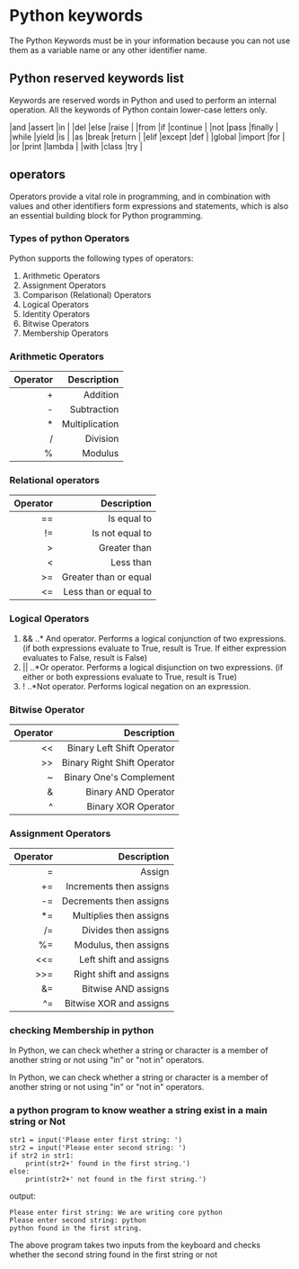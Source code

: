 # Python keywords


The Python Keywords must be in your information because you can not use them as a variable name or any other identifier name.

## Python reserved keywords list

Keywords are reserved words in Python and used to perform an internal operation. All the keywords of Python contain lower-case letters only.


|and	   |assert	 |in       |
|del	   |else	   |raise    |
|from	   |if	     |continue |
|not	   |pass	   |finally  |
|while	 |yield	   |is       |
|as	     |break	   |return   |
|elif	   |except	 |def      |
|global	 |import	 |for      |
|or	     |print	   |lambda   |
|with	   |class	   |try      |


## operators

Operators provide a vital role in programming, and in combination with values and other identifiers form expressions and statements, which is also an essential building block for Python programming.

### Types of python Operators

Python supports the following types of operators:

1. Arithmetic Operators
2. Assignment Operators
3. Comparison (Relational) Operators
4. Logical Operators
5. Identity Operators
6. Bitwise Operators
7. Membership Operators


### Arithmetic Operators



| Operator	| Description   |
|---------: |--------------:|
|     +	    |  Addition     |
|     -     |	Subtraction   |
|     *	    | Multiplication|
|     /     |	Division      |
|     %	    |  Modulus      |



### Relational operators

|   Operator	 |       Description    |
|------------: |---------------------:|
|       ==	   |       Is equal to    |
|       !=	   |     Is not equal to  |
|       >	     |      Greater than    |
|       <	     |        Less than     |
|      >=      |Greater than or equal |
|      <=	     |Less than or equal to |



### Logical Operators

1. &&
  ..* And operator. Performs a logical conjunction of two expressions.
(if both expressions evaluate to True, result is True. If either expression evaluates to False, result is False)
2. ||
  ..*Or operator. Performs a logical disjunction on two expressions.
(if either or both expressions evaluate to True, result is True)
3. !
  ..*Not operator. Performs logical negation on an expression.




### Bitwise Operator

| Operator |     	Description          |
| --------:| -------------------------:|
|     <<	 | Binary Left Shift Operator|
|     >>	 |Binary Right Shift Operator|
|     ~	   | Binary One's Complement   |
|     &	   | Binary AND Operator       |
|     ^	   |  Binary XOR Operator      |



### Assignment Operators

| Operator 	|        Description    |
|----------:| ---------------------:|
|     =	    |        Assign         |
|    +=	    |Increments then assigns|
|    -=	    |Decrements then assigns|
|    *=	    |Multiplies then assigns|
|    /=	    |  Divides then assigns |
|    %=	    | Modulus, then assigns |
|    <<=	  |Left shift and assigns |
|    >>=	  |Right shift and assigns|
|     &=	  |Bitwise AND assigns    |
|     ^=	  |Bitwise XOR and assigns|



### checking Membership in python

In Python, we can check whether a string or character is a member of another string or not using "in" or "not in" operators.

In Python, we can check whether a string or character is a member of another string or not using "in" or "not in" operators.


### a python program to know weather a string exist in a main string or Not

```
str1 = input('Please enter first string: ')
str2 = input('Please enter second string: ')
if str2 in str1:
    print(str2+' found in the first string.')
else:
    print(str2+' not found in the first string.')

```

output:

```
Please enter first string: We are writing core python
Please enter second string: python
python found in the first string.
```


The above program takes two inputs from the keyboard and checks whether the second string found in the first string or not
